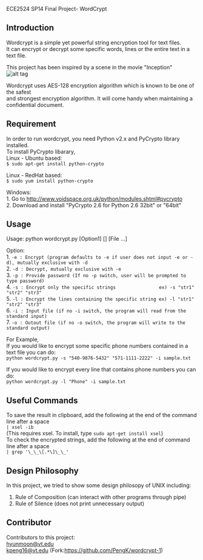 ECE2524 SP14 Final Project- WordCrypt  

## Introduction
Wordcrypt is a simple yet powerful string encryption tool for text files.  
It can encrypt or decrypt some specific words, lines or the entire text in a text file.  

This project has been inspired by a scene in the movie "Inception"  
![alt tag](https://lh6.googleusercontent.com/-0Y3geyRNkno/U2llsZB5_sI/AAAAAAAAAjE/g10k74Zp2hc/w587-h450-no/Resizedd_capture_001.png)

Wordcrypt uses AES-128 encryption algorithm which is known to be one of the safest  
and strongest encryption algorithm. It will come handy when maintaining a confidential document.

## Requirement
In order to run wordcrypt, you need Python v2.x and PyCrypto library installed.  
To install PyCrypto libarary,  
Linux - Ubuntu based:  
    `$ sudo apt-get install python-crypto`
    
Linux - RedHat based:  
    `$ sudo yum install python-crypto`
    
Windows:  
    1. Go to http://www.voidspace.org.uk/python/modules.shtml#pycrypto  
    2. Download and install "PyCrypto 2.6 for Python 2.6 32bit" or "64bit"  

## Usage

Usage: python wordcrypt.py [Option1] [] [File ...]  

Option:  
    1. `-e : Encrypt (program defaults to -e if user does not input -e or -d), mutually exclusive with -d`  
    2. `-d : Decrypt, mutually exclusive with -e`  
    3. `-p : Provide password (If no -p switch, user will be prompted to type password)`  
    4. `-s : Encrypt only the specific strings                ex) -s "str1" "str2" "str3"`  
    5. `-l : Encrypt the lines containing the specific string ex) -l "str1" "str2" "str3"`  
    6. `-i : Input file (if no -i switch, the program will read from the standard input)`  
    7. `-o : Outout file (if no -o switch, the program will write to the standard output)`  

    
For Example,  
If you would like to encrypt some specific phone numbers contained in a text file you can do:  
`python wordcrypt.py -s "540-9876-5432" "571-1111-2222" -i sample.txt`

If you would like to encrypt every line that contains phone numbers you can do:  
`python wordcrypt.py -l "Phone" -i sample.txt`


## Useful Commands
To save the result in clipboard, add the following at the end of the command line after a space  
    `| xsel -ib`  
    (This requires xsel. To install, type ` sudo apt-get install xsel `)  
To check the encrypted strings, add the following at the end of command line after a space  
    `| grep '\_\_\[.*\]\_\_'`  
      
	
## Design Philosophy

In this project, we tried to show some design philosopy of UNIX including:  

1. Rule of Composition (can interact with other programs through pipe)  
2. Rule of Silence (does not print unnecessary output)  

## Contributor
Contributors to this project:  
hyunmoon@vt.edu  
kpeng16@vt.edu (Fork:https://github.com/PengK/wordcrypt-1)  
